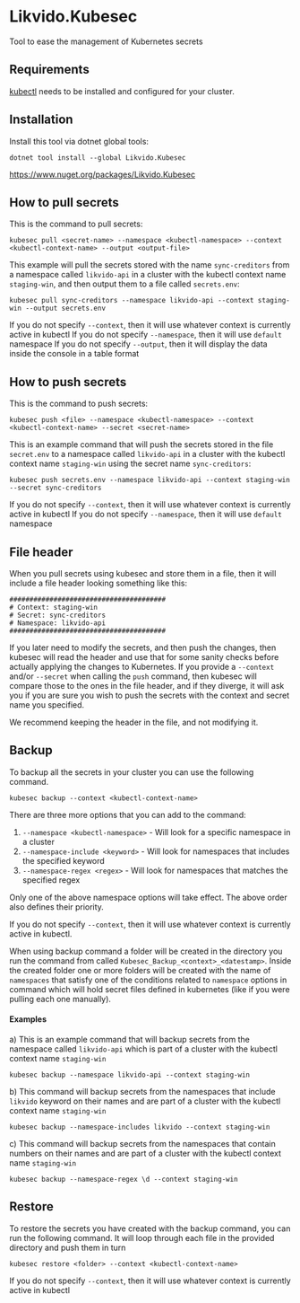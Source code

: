 # Likvido.Kubesec
Tool to ease the management of Kubernetes secrets

## Requirements
[kubectl](https://kubernetes.io/docs/tasks/tools/install-kubectl/) needs to be installed and configured for your cluster.

## Installation
Install this tool via dotnet global tools:
```
dotnet tool install --global Likvido.Kubesec
```

https://www.nuget.org/packages/Likvido.Kubesec

## How to pull secrets

This is the command to pull secrets:
```
kubesec pull <secret-name> --namespace <kubectl-namespace> --context <kubectl-context-name> --output <output-file>
```

This example will pull the secrets stored with the name `sync-creditors` from a namespace called `likvido-api` in a cluster with the kubectl context name `staging-win`, and then output them to a file called `secrets.env`:
```
kubesec pull sync-creditors --namespace likvido-api --context staging-win --output secrets.env
```

If you do not specify `--context`, then it will use whatever context is currently active in kubectl
If you do not specify `--namespace`, then it will use `default` namespace
If you do not specify `--output`, then it will display the data inside the console in a table format

## How to push secrets

This is the command to push secrets:
```
kubesec push <file> --namespace <kubectl-namespace> --context <kubectl-context-name> --secret <secret-name>
```

This is an example command that will push the secrets stored in the file `secret.env` to a namespace called `likvido-api` in a cluster with the kubectl context name `staging-win` using the secret name `sync-creditors`:
```
kubesec push secrets.env --namespace likvido-api --context staging-win --secret sync-creditors
```

If you do not specify `--context`, then it will use whatever context is currently active in kubectl
If you do not specify `--namespace`, then it will use `default` namespace

## File header

When you pull secrets using kubesec and store them in a file, then it will include a file header looking something like this:
```
#######################################
# Context: staging-win
# Secret: sync-creditors
# Namespace: likvido-api
#######################################
```

If you later need to modify the secrets, and then push the changes, then kubesec will read the header and use that for some sanity checks before actually applying the changes to Kubernetes. If you provide a `--context` and/or `--secret` when calling the `push` command, then kubesec will compare those to the ones in the file header, and if they diverge, it will ask you if you are sure you wish to push the secrets with the context and secret name you specified.

We recommend keeping the header in the file, and not modifying it.

## Backup

To backup all the secrets in your cluster you can use the following command. 

```
kubesec backup --context <kubectl-context-name>
```
There are three more options that you can add to the command:
1. `--namespace <kubectl-namespace>` - Will look for a specific namespace in a cluster
2. `--namespace-include <keyword>` - Will look for namespaces that includes the specified keyword
3. `--namespace-regex <regex>` - Will look for namespaces that matches the specified regex

Only one of the above namespace options will take effect. The above order also defines their priority.

If you do not specify `--context`, then it will use whatever context is currently active in kubectl.

When using backup command a folder will be created in the directory you run the command from called `Kubesec_Backup_<context>_<datestamp>`. Inside the created folder one or more folders will be created with the name of `namespaces` that satisfy one of the conditions related to `namespace` options in command which will hold secret files defined in kubernetes (like if you were pulling each one manually).

#### Examples

a) This is an example command that will backup secrets from the namespace called `likvido-api` which is part of a cluster with the kubectl context name `staging-win` 

```
kubesec backup --namespace likvido-api --context staging-win 
```

b) This command will backup secrets from the namespaces that include `likvido` keyword on their names and are part of a cluster with the kubectl context name `staging-win` 

```
kubesec backup --namespace-includes likvido --context staging-win 
```

c) This command will backup secrets from the namespaces that contain numbers on their names and are part of a cluster with the kubectl context name `staging-win` 

```
kubesec backup --namespace-regex \d --context staging-win 
```
## Restore

To restore the secrets you have created with the backup command, you can run the following command. It will loop through each file in the provided directory and push them in turn

```
kubesec restore <folder> --context <kubectl-context-name>
```

If you do not specify `--context`, then it will use whatever context is currently active in kubectl
